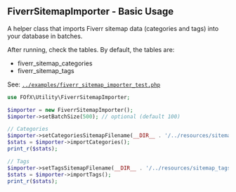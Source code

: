 ## FiverrSitemapImporter - Basic Usage

A helper class that imports Fiverr sitemap data (categories and tags) into your database in batches.

After running, check the tables. By default, the tables are:

- fiverr_sitemap_categories
- fiverr_sitemap_tags

See: [`../examples/fiverr_sitemap_importer_test.php`](../examples/fiverr_sitemap_importer_test.php)

```php
use FOfX\Utility\FiverrSitemapImporter;

$importer = new FiverrSitemapImporter();
$importer->setBatchSize(500); // optional (default 100)

// Categories
$importer->setCategoriesSitemapFilename(__DIR__ . '/../resources/sitemap_categories.xml');
$stats = $importer->importCategories();
print_r($stats);

// Tags
$importer->setTagsSitemapFilename(__DIR__ . '/../resources/sitemap_tags.xml');
$stats = $importer->importTags();
print_r($stats);
```